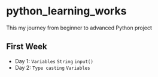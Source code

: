 # python_learning_works
This my journey from beginner to advanced Python project
## First Week
- Day 1: `Variables` `String` `input()`
- Day 2: `Type casting` `Variables`
